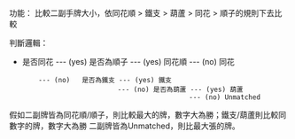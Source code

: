 功能： 比較二副手牌大小，依同花順 > 鐵支 > 葫蘆 > 同花 > 順子的規則下去比較

判斷邏輯：
 - 是否同花 --- (yes)  是否為順子 --- (yes) 同花順
                               --- (no)  同花

           --- (no)   是否為鐵支 --- (yes) 鐵支
                               --- (no) 是否為葫蘆 --- (yes) 葫蘆
                                                 --- (no) Unmatched  

假如二副牌皆為同花順/順子，則比較最大的牌，數字大為勝；鐵支/葫蘆則比較同數字的牌，數字大為勝
二副牌皆為Unmatched，則比最大張的牌。

